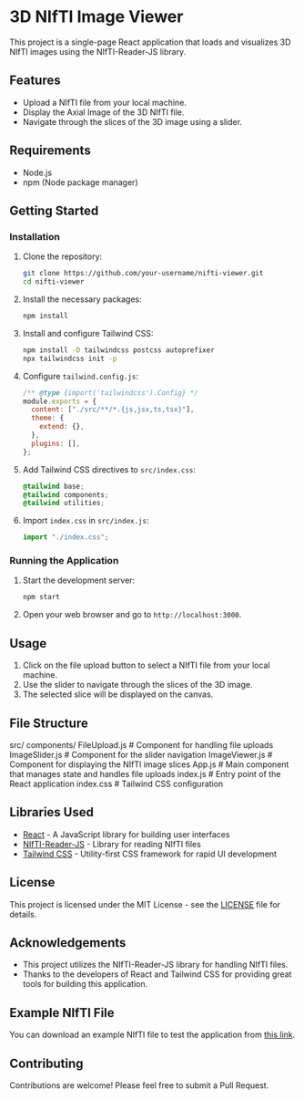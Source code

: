 # 3D NIfTI Image Viewer

This project is a single-page React application that loads and visualizes 3D NIfTI images using the NIfTI-Reader-JS library.

## Features

- Upload a NIfTI file from your local machine.
- Display the Axial Image of the 3D NIfTI file.
- Navigate through the slices of the 3D image using a slider.

## Requirements

- Node.js
- npm (Node package manager)

## Getting Started

### Installation

1. Clone the repository:

   ```sh
   git clone https://github.com/your-username/nifti-viewer.git
   cd nifti-viewer
   ```

2. Install the necessary packages:

   ```sh
   npm install
   ```

3. Install and configure Tailwind CSS:

   ```sh
   npm install -D tailwindcss postcss autoprefixer
   npx tailwindcss init -p
   ```

4. Configure `tailwind.config.js`:

   ```javascript
   /** @type {import('tailwindcss').Config} */
   module.exports = {
     content: ["./src/**/*.{js,jsx,ts,tsx}"],
     theme: {
       extend: {},
     },
     plugins: [],
   };
   ```

5. Add Tailwind CSS directives to `src/index.css`:

   ```css
   @tailwind base;
   @tailwind components;
   @tailwind utilities;
   ```

6. Import `index.css` in `src/index.js`:

   ```javascript
   import "./index.css";
   ```

### Running the Application

1. Start the development server:

   ```sh
   npm start
   ```

2. Open your web browser and go to `http://localhost:3000`.

## Usage

1. Click on the file upload button to select a NIfTI file from your local machine.
2. Use the slider to navigate through the slices of the 3D image.
3. The selected slice will be displayed on the canvas.

## File Structure

src/
components/
FileUpload.js # Component for handling file uploads
ImageSlider.js # Component for the slider navigation
ImageViewer.js # Component for displaying the NIfTI image slices
App.js # Main component that manages state and handles file uploads
index.js # Entry point of the React application
index.css # Tailwind CSS configuration

## Libraries Used

- [React](https://reactjs.org/) - A JavaScript library for building user interfaces
- [NIfTI-Reader-JS](https://github.com/rii-mango/NIFTI-Reader-JS) - Library for reading NIfTI files
- [Tailwind CSS](https://tailwindcss.com/) - Utility-first CSS framework for rapid UI development

## License

This project is licensed under the MIT License - see the [LICENSE](LICENSE) file for details.

## Acknowledgements

- This project utilizes the NIfTI-Reader-JS library for handling NIfTI files.
- Thanks to the developers of React and Tailwind CSS for providing great tools for building this application.

## Example NIfTI File

You can download an example NIfTI file to test the application from [this link](https://drive.google.com/file/d/1DkZVtfqThCS2CkRwh2fziYYOl8rlA4iH/view?usp=drive_link).

## Contributing

Contributions are welcome! Please feel free to submit a Pull Request.
